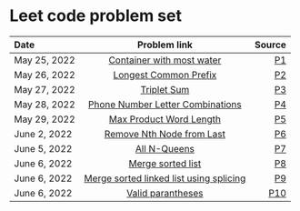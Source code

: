 # Leet code problem set
| Date        | Problem link  																								| Source        |
| :---        | :----:     																									| ---: 			|
| May 25, 2022| [Container with most water](https://leetcode.com/problems/container-with-most-water/) 						| [P1](P1)  	|
| May 26, 2022| [Longest Common Prefix](https://leetcode.com/problems/longest-common-prefix/) 								| [P2](P2)  	|
| May 27, 2022| [Triplet Sum](https://leetcode.com/problems/3sum/) 															| [P3](P3)  	|
| May 28, 2022| [Phone Number Letter Combinations](https://leetcode.com/problems/letter-combinations-of-a-phone-number/) 	| [P4](P4)  	|
| May 29, 2022| [Max Product Word Length](https://leetcode.com/problems/maximum-product-of-word-lengths/) 					| [P5](P5)  	|
| June 2, 2022| [Remove Nth Node from Last](https://leetcode.com/problems/remove-nth-node-from-end-of-list/)				| [P6](P6)		|
| June 5, 2022| [All N-Queens](https://leetcode.com/problems/n-queens/)														| [P7](P7)		|
| June 6, 2022| [Merge sorted list](https://leetcode.com/problems/merge-sorted-array/)										| [P8](P8)		|
| June 6, 2022| [Merge sorted linked list using splicing](https://leetcode.com/problems/merge-two-sorted-lists/)			| [P9](P9)		|
| June 6, 2022| [Valid parantheses](https://leetcode.com/problems/valid-parentheses/)										| [P10](P10)	|
